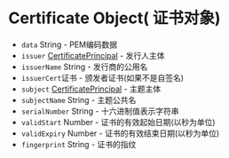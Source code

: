 # Certificate Object( 证书对象)

* `data` String  -  PEM编码数据
* `issuer` [CertificatePrincipal](certificate-principal.md) - 发行人主体
* `issuerName` String  - 发行商的公用名
* `issuerCert`证书 - 颁发者证书(如果不是自签名)
* `subject` [CertificatePrincipal](certificate-principal.md)  - 主题主体
* `subjectName` String  - 主题公共名
* `serialNumber` String  - 十六进制值表示字符串
* `validStart` Number  - 证书的有效起始日期(以秒为单位)
* `validExpiry` Number  - 证书的有效结束日期(以秒为单位)
* `fingerprint` String  - 证书的指纹